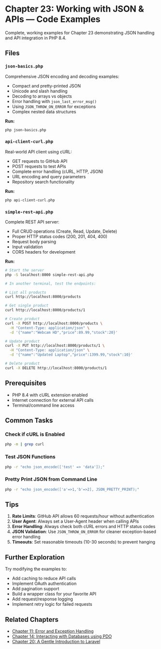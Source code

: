 # Chapter 23: Working with JSON & APIs — Code Examples

Complete, working examples for Chapter 23 demonstrating JSON handling and API integration in PHP 8.4.

## Files

### `json-basics.php`

Comprehensive JSON encoding and decoding examples:

- Compact and pretty-printed JSON
- Unicode and slash handling
- Decoding to arrays vs objects
- Error handling with `json_last_error_msg()`
- Using `JSON_THROW_ON_ERROR` for exceptions
- Complex nested data structures

**Run:**

```bash
php json-basics.php
```

### `api-client-curl.php`

Real-world API client using cURL:

- GET requests to GitHub API
- POST requests to test APIs
- Complete error handling (cURL, HTTP, JSON)
- URL encoding and query parameters
- Repository search functionality

**Run:**

```bash
php api-client-curl.php
```

### `simple-rest-api.php`

Complete REST API server:

- Full CRUD operations (Create, Read, Update, Delete)
- Proper HTTP status codes (200, 201, 404, 400)
- Request body parsing
- Input validation
- CORS headers for development

**Run:**

```bash
# Start the server
php -S localhost:8000 simple-rest-api.php

# In another terminal, test the endpoints:

# List all products
curl http://localhost:8000/products

# Get single product
curl http://localhost:8000/products/1

# Create product
curl -X POST http://localhost:8000/products \
  -H "Content-Type: application/json" \
  -d '{"name":"Webcam HD","price":89.99,"stock":20}'

# Update product
curl -X PUT http://localhost:8000/products/1 \
  -H "Content-Type: application/json" \
  -d '{"name":"Updated Laptop","price":1399.99,"stock":10}'

# Delete product
curl -X DELETE http://localhost:8000/products/1
```

## Prerequisites

- PHP 8.4 with cURL extension enabled
- Internet connection for external API calls
- Terminal/command line access

## Common Tasks

### Check if cURL is Enabled

```bash
php -m | grep curl
```

### Test JSON Functions

```bash
php -r "echo json_encode(['test' => 'data']);"
```

### Pretty Print JSON from Command Line

```bash
php -r "echo json_encode(['a'=>1,'b'=>2], JSON_PRETTY_PRINT);"
```

## Tips

1. **Rate Limits**: GitHub API allows 60 requests/hour without authentication
2. **User Agent**: Always set a User-Agent header when calling APIs
3. **Error Handling**: Always check both cURL errors and HTTP status codes
4. **JSON Validation**: Use `JSON_THROW_ON_ERROR` for cleaner exception-based error handling
5. **Timeouts**: Set reasonable timeouts (10-30 seconds) to prevent hanging

## Further Exploration

Try modifying the examples to:

- Add caching to reduce API calls
- Implement OAuth authentication
- Add pagination support
- Build a wrapper class for your favorite API
- Add request/response logging
- Implement retry logic for failed requests

## Related Chapters

- [Chapter 11: Error and Exception Handling](/series/php-basics/chapters/11-error-and-exception-handling)
- [Chapter 14: Interacting with Databases using PDO](/series/php-basics/chapters/14-interacting-with-databases-using-pdo)
- [Chapter 20: A Gentle Introduction to Laravel](/series/php-basics/chapters/20-a-gentle-introduction-to-laravel)
